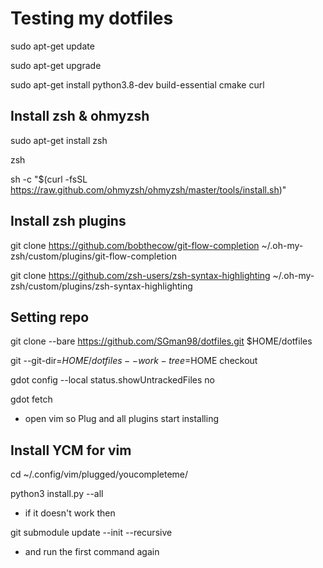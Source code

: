 # Testing my dotfiles

sudo apt-get update

sudo apt-get upgrade

sudo apt-get install python3.8-dev build-essential cmake curl

## Install zsh & ohmyzsh
sudo apt-get install zsh

zsh

sh -c "$(curl -fsSL https://raw.github.com/ohmyzsh/ohmyzsh/master/tools/install.sh)"

## Install zsh plugins
git clone https://github.com/bobthecow/git-flow-completion ~/.oh-my-zsh/custom/plugins/git-flow-completion

git clone https://github.com/zsh-users/zsh-syntax-highlighting ~/.oh-my-zsh/custom/plugins/zsh-syntax-highlighting

## Setting repo
git clone --bare https://github.com/SGman98/dotfiles.git $HOME/dotfiles

git --git-dir=$HOME/dotfiles --work-tree=$HOME checkout

gdot config --local status.showUntrackedFiles no

gdot fetch

- open vim so Plug and all plugins start installing
## Install YCM for vim
cd ~/.config/vim/plugged/youcompleteme/

python3 install.py --all
- if it doesn't work then

git submodule update --init --recursive
- and run the first command again
